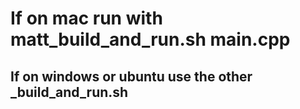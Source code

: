 # If on mac run with matt_build_and_run.sh main.cpp

## If on windows or ubuntu use the other _build_and_run.sh
